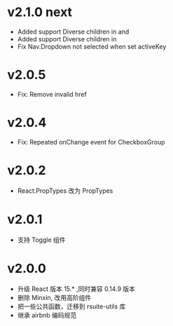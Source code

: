 # v2.1.0 next
- Added support Diverse children in <CheckGroup> and <RadioGrpup>
- Added support Diverse children in <Dropdown>
- Fix Nav.Dropdown not selected when set activeKey


# v2.0.5
- Fix: Remove <SafeAnchor> invalid href


# v2.0.4
- Fix: Repeated onChange event for CheckboxGroup

# v2.0.2
- React.PropTypes 改为 PropTypes

# v2.0.1
- 支持 Toggle 组件

# v2.0.0
- 升级 React 版本 15.* ,同时兼容 0.14.9 版本
- 删除 Minxin, 改用高阶组件
- 把一些公共函数，迁移到 rsuite-utils 库
- 继承 airbnb 编码规范
